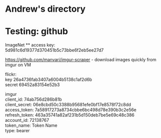 # Andrew's directory
# Testing: github


ImageNet
 ** access key:  
 5d981c6d19377d370451b5c73bbe6f2eb5ee27d7
 
 https://github.com/manvari/imgur-scraper - download images quickly from imgur on VM
 
 
flickr:   
key 26a4736fab3407a6004b5138c1af2d6b  
secret 69452a83154e52b3




imgur  
client_id: 74ab756d286b81b  
client_secret: 06e8cbd50c3388b95681efe0bf17e8578f72c8dd  
access_token: 7a58917273a8734cbbe6bc498d78e390b3c2e56e  
refresh_token: 463a35741a82af231b5d150deb7be5e69c48c386  
account_id: 72138767    
token_name: Token Name  
type: bearer  
